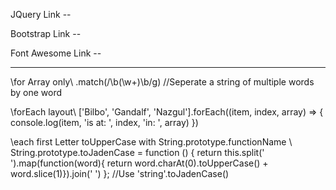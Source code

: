 JQuery Link --
<!-- 
<script src="https://code.jquery.com/jquery-3.6.0.js"
        integrity="sha256-H+K7U5CnXl1h5ywQfKtSj8PCmoN9aaq30gDh27Xc0jk=" crossorigin="anonymous"></script>
 -->
Bootstrap Link -- 
<!-- 
    <link href="https://cdn.jsdelivr.net/npm/bootstrap@5.1.3/dist/css/bootstrap.min.css" rel="stylesheet"
        integrity="sha384-1BmE4kWBq78iYhFldvKuhfTAU6auU8tT94WrHftjDbrCEXSU1oBoqyl2QvZ6jIW3" crossorigin="anonymous">
-->
Font Awesome Link --
<!-- 
<link rel="stylesheet" href="https://cdnjs.cloudflare.com/ajax/libs/font-awesome/6.0.0-beta2/css/all.min.css" /> 
-->

--------------------------------------------------------------------------------------------------------
\\for Array only\\
.match(/\b(\w+)\b/g) //Seperate a string of multiple words by one word

\\forEach layout\\
['Bilbo', 'Gandalf', 'Nazgul'].forEach((item, index, array) => {
    console.log(item, 'is at: ', index, 'in: ', array)
})

\\each first Letter toUpperCase with String.prototype.functionName \\
String.prototype.toJadenCase = function () {
        return this.split(' ').map(function(word){
         return word.charAt(0).toUpperCase() + word.slice(1)}).join(' ')
};
//Use 'string'.toJadenCase()
